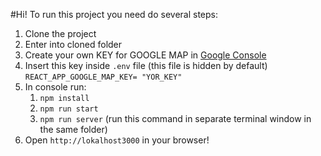 #Hi! To run this project you need do several steps:

1. Clone the project
2. Enter into cloned folder
3. Create your own KEY for GOOGLE MAP in [Google Console](https://console.cloud.google.com)
4. Insert this key inside `.env` file (this file is hidden by default) `REACT_APP_GOOGLE_MAP_KEY= "YOR_KEY"`
5. In console run:
   1. `npm install`
   2. `npm run start`
   3. `npm run server` (run this command in separate terminal window in the same folder)
6. Open `http://lokalhost3000` in your browser!
